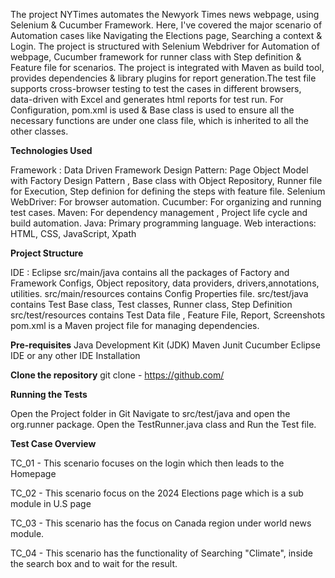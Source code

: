The project NYTimes automates the Newyork Times news webpage, using Selenium & Cucumber Framework. Here, I've covered the major scenario of Automation cases like Navigating the Elections page, Searching a context & Login. The project is structured with Selenium Webdriver for Automation of webpage, Cucumber framework for runner class with Step definition & Feature file for scenarios. The project is integrated with Maven as build tool, provides dependencies & library plugins for report generation.The test file supports cross-browser testing to test the cases in different browsers, data-driven with Excel and generates html reports for test run. For Configuration, pom.xml is used & Base class is used to ensure all the necessary functions are under one class file, which is inherited to all the other classes. 

**Technologies Used**

Framework : Data Driven Framework
Design Pattern: Page Object Model with Factory Design Pattern , Base class with Object Repository, Runner file for Execution, Step definion for defining the steps with feature file.
Selenium WebDriver: For browser automation.
Cucumber: For organizing and running test cases.
Maven: For dependency management , Project life cycle and build automation.
Java: Primary programming language.
Web interactions: HTML, CSS, JavaScript, Xpath

**Project Structure**

IDE : Eclipse
src/main/java contains all the packages of Factory and Framework Configs, Object repository, data providers, drivers,annotations, utilities.
src/main/resources contains Config Properties file.
src/test/java contains Test Base class, Test classes, Runner class, Step Definition
src/test/resources contains Test Data file , Feature File, Report, Screenshots
pom.xml is a Maven project file for managing dependencies.

**Pre-requisites**
Java Development Kit (JDK)
Maven
Junit Cucumber
Eclipse IDE or any other IDE
Installation

**Clone the repository**
git clone - https://github.com/

**Running the Tests**

Open the Project folder in Git
Navigate to src/test/java and open the org.runner package.
Open the TestRunner.java class and Run the Test file.

**Test Case Overview**

TC_01 - This scenario focuses on the login which then leads to the Homepage

TC_02 - This scenario focus on the 2024 Elections page which is a sub module in U.S page

TC_03 - This scenario has the focus on Canada region under world news module.

TC_04 - This scenario has the functionality of Searching "Climate", inside the search box and to wait for the result.

